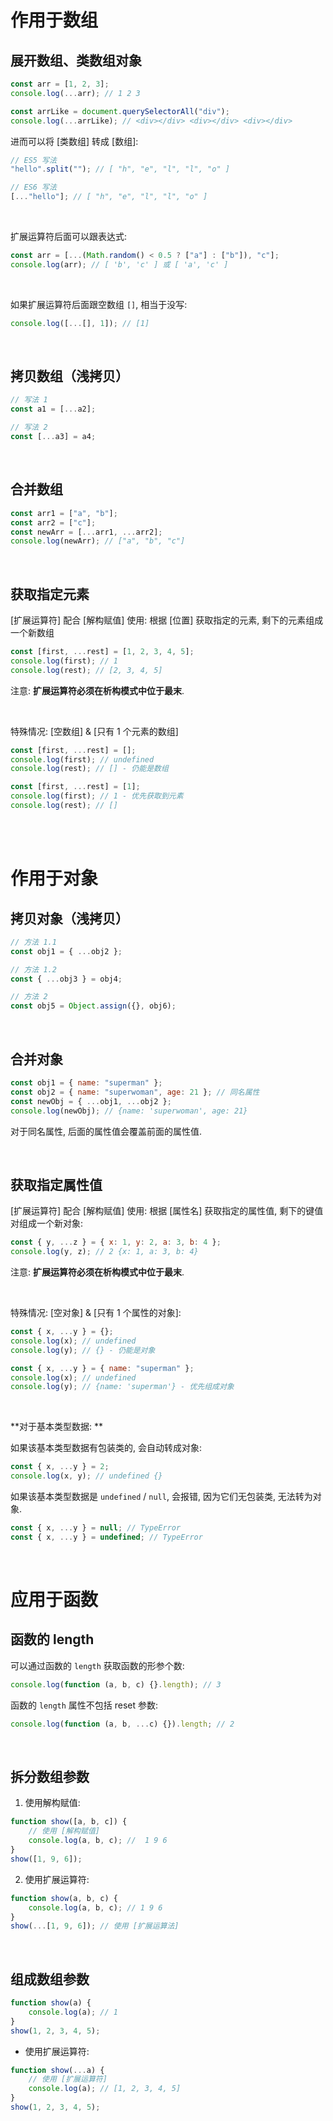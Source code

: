 # 作用于数组

## 展开数组、类数组对象

```js
const arr = [1, 2, 3];
console.log(...arr); // 1 2 3

const arrLike = document.querySelectorAll("div");
console.log(...arrLike); // <div></div> <div></div> <div></div>
```

进而可以将 [类数组] 转成 [数组]:

```js
// ES5 写法
"hello".split(""); // [ "h", "e", "l", "l", "o" ]

// ES6 写法
[..."hello"]; // [ "h", "e", "l", "l", "o" ]
```

<br>

扩展运算符后面可以跟表达式:

```js
const arr = [...(Math.random() < 0.5 ? ["a"] : ["b"]), "c"];
console.log(arr); // [ 'b', 'c' ] 或 [ 'a', 'c' ]
```

<br>

如果扩展运算符后面跟空数组 `[]`, 相当于没写:

```js
console.log([...[], 1]); // [1]
```

<br>

## 拷贝数组（浅拷贝）

```js
// 写法 1
const a1 = [...a2];

// 写法 2
const [...a3] = a4;
```

<br>

## 合并数组

```js
const arr1 = ["a", "b"];
const arr2 = ["c"];
const newArr = [...arr1, ...arr2];
console.log(newArr); // ["a", "b", "c"]
```

<br>

## 获取指定元素

[扩展运算符] 配合 [解构赋值] 使用: 根据 [位置] 获取指定的元素, 剩下的元素组成一个新数组

```js
const [first, ...rest] = [1, 2, 3, 4, 5];
console.log(first); // 1
console.log(rest); // [2, 3, 4, 5]
```

注意: **扩展运算符必须在析构模式中位于最末**.

<br>

特殊情况: [空数组] & [只有 1 个元素的数组]

```js
const [first, ...rest] = [];
console.log(first); // undefined
console.log(rest); // [] - 仍能是数组
```

```js
const [first, ...rest] = [1];
console.log(first); // 1 - 优先获取到元素
console.log(rest); // []
```

<br><br>

# 作用于对象

## 拷贝对象（浅拷贝）

```js
// 方法 1.1
const obj1 = { ...obj2 };

// 方法 1.2
const { ...obj3 } = obj4;

// 方法 2
const obj5 = Object.assign({}, obj6);
```

<br>

## 合并对象

```js
const obj1 = { name: "superman" };
const obj2 = { name: "superwoman", age: 21 }; // 同名属性
const newObj = { ...obj1, ...obj2 };
console.log(newObj); // {name: 'superwoman', age: 21}
```

对于同名属性, 后面的属性值会覆盖前面的属性值.

<br>

## 获取指定属性值

[扩展运算符] 配合 [解构赋值] 使用: 根据 [属性名] 获取指定的属性值, 剩下的键值对组成一个新对象:

```js
const { y, ...z } = { x: 1, y: 2, a: 3, b: 4 };
console.log(y, z); // 2 {x: 1, a: 3, b: 4}
```

注意: **扩展运算符必须在析构模式中位于最末**.

<br>

特殊情况: [空对象] & [只有 1 个属性的对象]:

```js
const { x, ...y } = {};
console.log(x); // undefined
console.log(y); // {} - 仍能是对象
```

```js
const { x, ...y } = { name: "superman" };
console.log(x); // undefined
console.log(y); // {name: 'superman'} - 优先组成对象
```

<br>

**对于基本类型数据: **

如果该基本类型数据有包装类的, 会自动转成对象:

```js
const { x, ...y } = 2;
console.log(x, y); // undefined {}
```

如果该基本类型数据是 `undefined` / `null`, 会报错, 因为它们无包装类, 无法转为对象.

```js
const { x, ...y } = null; // TypeError
const { x, ...y } = undefined; // TypeError
```

<br>

# 应用于函数

## 函数的 length

可以通过函数的 `length` 获取函数的形参个数:

```js
console.log(function (a, b, c) {}.length); // 3
```

函数的 `length` 属性不包括 reset 参数:

```js
console.log(function (a, b, ...c) {}).length; // 2
```

<br>

## 拆分数组参数

1. 使用解构赋值:

```js
function show([a, b, c]) {
    // 使用 [解构赋值]
    console.log(a, b, c); //  1 9 6
}
show([1, 9, 6]);
```

2. 使用扩展运算符:

```js
function show(a, b, c) {
    console.log(a, b, c); // 1 9 6
}
show(...[1, 9, 6]); // 使用 [扩展运算法]
```

<br>

## 组成数组参数

```js
function show(a) {
    console.log(a); // 1
}
show(1, 2, 3, 4, 5);
```

-   使用扩展运算符:

```js
function show(...a) {
    // 使用 [扩展运算符]
    console.log(a); // [1, 2, 3, 4, 5]
}
show(1, 2, 3, 4, 5);
```

<br>
